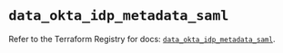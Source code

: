 # `data_okta_idp_metadata_saml`

Refer to the Terraform Registry for docs: [`data_okta_idp_metadata_saml`](https://registry.terraform.io/providers/okta/okta/4.15.0/docs/data-sources/idp_metadata_saml).

